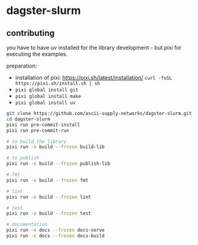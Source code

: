 # dagster-slurm

## contributing

you have to have uv installed for the library development - but pixi for executing the examples.

preparation:

- installation of pixi: https://pixi.sh/latest/installation/ `curl -fsSL https://pixi.sh/install.sh | sh`
- `pixi global install git`
- `pixi global install make`
- `pixi global install uv`

```bash
git clone https://github.com/ascii-supply-networks/dagster-slurm.git
cd dagster-slurm
pixi run pre-commit-install
pixi run pre-commit-run

# to build the library
pixi run -e build --frozen build-lib

# to publish
pixi run -e build --frozen publish-lib

# fmt
pixi run -e build --frozen fmt

# lint
pixi run -e build --frozen lint

# test
pixi run -e build --frozen test

# documentation
pixi run -e docs --frozen docs-serve
pixi run -e docs --frozen docs-build
```